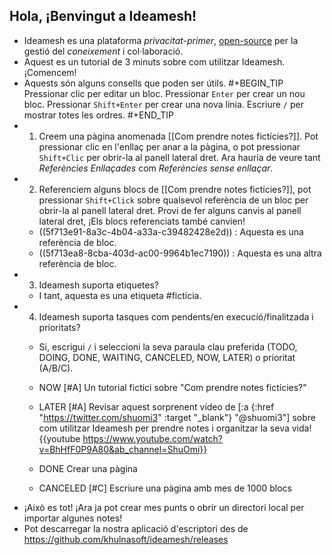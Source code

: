 ## Hola, ¡Benvingut a Ideamesh!
- Ideamesh es una plataforma _privacitat-primer_, [open-source](https://github.com/khulnasoft/ideamesh) per la gestió del _coneixement_ i col·laboració.
- Aquest es un tutorial de 3 minuts sobre com utilitzar Ideamesh. ¡Comencem!
- Aquests són alguns consells que poden ser útils.
#+BEGIN_TIP
Pressionar clic per editar un bloc.
Pressionar `Enter` per crear un nou bloc.
Pressionar `Shift+Enter` per crear una nova línia.
Escriure `/` per mostrar totes les ordres.
#+END_TIP
- 1. Creem una pàgina anomenada [[Com prendre notes fictícies?]]. Pot pressionar clic en l'enllaç per anar a la pàgina, o pot pressionar `Shift+Clic` per obrir-la al panell lateral dret. Ara hauria de veure tant _Referències Enllaçades_ com  _Referències sense enllaçar_.
- 2. Referenciem alguns blocs de [[Com prendre notes fictícies?]], pot pressionar `Shift+Click` sobre qualsevol referència de un bloc per obrir-la al panell lateral dret. Provi de fer alguns canvis al panell lateral dret, ¡Els blocs referenciats també canvien!
    - ((5f713e91-8a3c-4b04-a33a-c39482428e2d)) : Aquesta es una referència de bloc.
    - ((5f713ea8-8cba-403d-ac00-9964b1ec7190)) : Aquesta es una altra referència de bloc.
- 3. Ideamesh suporta etiquetes?
    - I tant, aquesta es una etiqueta #ficticia.
- 4. Ideamesh suporta tasques com pendents/en execució/finalitzada i prioritats?
    - Si, escrigui `/` i seleccioni la seva paraula clau preferida (TODO, DOING, DONE, WAITING, CANCELED, NOW, LATER) o prioritat (A/B/C).
    - NOW [#A] Un tutorial fictici sobre "Com prendre notes fictícies?"
    - LATER [#A] Revisar aquest sorprenent vídeo de [:a {:href "https://twitter.com/shuomi3" :target "_blank"} "@shuomi3"] sobre com utilitzar Ideamesh per prendre notes i organitzar la seva vida!
    {{youtube https://www.youtube.com/watch?v=BhHfF0P9A80&ab_channel=ShuOmi}}

    - DONE Crear una pàgina
    - CANCELED [#C] Escriure una pàgina amb mes de 1000 blocs
- ¡Això es tot! ¡Ara ja pot crear mes punts o obrir un directori local per importar algunes notes!
- Pot descarregar la nostra aplicació d'escriptori des de https://github.com/khulnasoft/ideamesh/releases
